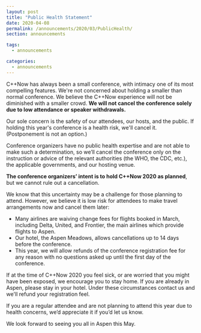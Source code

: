 ```yaml
---
layout: post
title: "Public Health Statement"
date: 2020-04-08
permalink: /announcements/2020/03/PublicHealth/
section: announcements

tags:
  - announcements

categories:
  - announcements
---
```


C++Now has always been a small conference, with intimacy one of its most compelling features. We're not concerned about holding a smaller than normal conference. We believe the C++Now experience will not be diminished with a smaller crowd. **We will not cancel the conference solely due to low attendance or speaker withdrawals.**

Our sole concern is the safety of our attendees, our hosts, and the public. If holding this year's conference is a health risk, we'll cancel it. (Postponement is not an option.)

Conference organizers have no public health expertise and are not able to make such a determination, so we’ll cancel the conference only on the instruction or advice of the relevant authorities (the WHO, the CDC, etc.), the applicable governments, and our hosting venue.

**The conference organizers’ intent is to hold C++Now 2020 as planned**, but we cannot rule out a cancellation.

We know that this uncertainty may be a challenge for those planning to attend. However, we believe it is low risk for attendees to make travel arrangements now and cancel them later:

* Many airlines are waiving change fees for flights booked in March, including Delta, United, and Frontier, the main airlines which provide flights to Aspen.
* Our hotel, the Aspen Meadows, allows cancellations up to 14 days before the conference.
* This year, we will allow refunds of the conference registration fee for any reason with no questions asked up until the first day of the conference.

If at the time of C++Now 2020 you feel sick, or are worried that you might have been exposed, we encourage you to stay home. If you are already in Aspen, please stay in your hotel. Under these circumstances contact us and we'll refund your registration feel.

If you are a regular attendee and are not planning to attend this year due to health concerns, we’d appreciate it if you’d let us know.

We look forward to seeing you all in Aspen this May.
